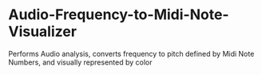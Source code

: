 # Audio-Frequency-to-Midi-Note-Visualizer
Performs Audio analysis, converts frequency to pitch defined by Midi Note Numbers, and visually represented by color

